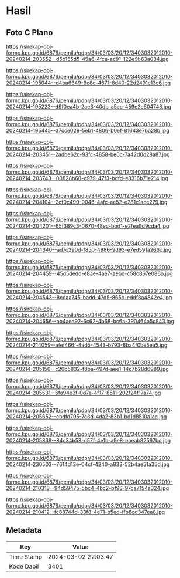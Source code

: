 # Hasil

## Foto C Plano

https://sirekap-obj-formc.kpu.go.id/6876/pemilu/pdpr/34/03/03/20/12/3403032012010-20240214-203552--d5b155d5-45a6-4fca-ac91-122e9b63a034.jpg

https://sirekap-obj-formc.kpu.go.id/6876/pemilu/pdpr/34/03/03/20/12/3403032012010-20240214-195044--d4ba6649-8c8c-4671-8d40-22d2491e13c6.jpg

https://sirekap-obj-formc.kpu.go.id/6876/pemilu/pdpr/34/03/03/20/12/3403032012010-20240214-195223--d9f0ea4b-2ae3-40db-a5ae-459e2c604748.jpg

https://sirekap-obj-formc.kpu.go.id/6876/pemilu/pdpr/34/03/03/20/12/3403032012010-20240214-195445--37cce029-5eb1-4806-b0ef-81643e7ba28b.jpg

https://sirekap-obj-formc.kpu.go.id/6876/pemilu/pdpr/34/03/03/20/12/3403032012010-20240214-203451--2adbe62c-93fc-4858-be6c-7a42d0d28a87.jpg

https://sirekap-obj-formc.kpu.go.id/6876/pemilu/pdpr/34/03/03/20/12/3403032012010-20240214-203743--00628b68-c979-47f3-bdfd-e8316b71e214.jpg

https://sirekap-obj-formc.kpu.go.id/6876/pemilu/pdpr/34/03/03/20/12/3403032012010-20240214-204104--2cf0c490-9046-4afc-ae52-e281c1ace279.jpg

https://sirekap-obj-formc.kpu.go.id/6876/pemilu/pdpr/34/03/03/20/12/3403032012010-20240214-204201--65f389c3-0670-48ec-bbd1-e2fea9d9cda4.jpg

https://sirekap-obj-formc.kpu.go.id/6876/pemilu/pdpr/34/03/03/20/12/3403032012010-20240214-204340--ad7c290d-f850-4986-9d93-e7ed591a266c.jpg

https://sirekap-obj-formc.kpu.go.id/6876/pemilu/pdpr/34/03/03/20/12/3403032012010-20240214-204459--45d5dedd-e8ae-4ae7-aebd-c58c867e086b.jpg

https://sirekap-obj-formc.kpu.go.id/6876/pemilu/pdpr/34/03/03/20/12/3403032012010-20240214-204543--8cdaa745-badd-47d5-865b-eddf8a4842e4.jpg

https://sirekap-obj-formc.kpu.go.id/6876/pemilu/pdpr/34/03/03/20/12/3403032012010-20240214-204656--ab4aea92-6c62-4b68-bc6a-390464a5c843.jpg

https://sirekap-obj-formc.kpu.go.id/6876/pemilu/pdpr/34/03/03/20/12/3403032012010-20240214-214059--afef466f-8ad5-4543-b793-6ba4f0be5ea5.jpg

https://sirekap-obj-formc.kpu.go.id/6876/pemilu/pdpr/34/03/03/20/12/3403032012010-20240214-205150--c20b5832-f8ba-497d-aee1-14c7b28d6989.jpg

https://sirekap-obj-formc.kpu.go.id/6876/pemilu/pdpr/34/03/03/20/12/3403032012010-20240214-205531--6fa94e3f-0d7a-4f17-8511-202f24f17a74.jpg

https://sirekap-obj-formc.kpu.go.id/6876/pemilu/pdpr/34/03/03/20/12/3403032012010-20240214-205652--cbdfd795-7c3d-4da2-83b1-bd1d8510a1ac.jpg

https://sirekap-obj-formc.kpu.go.id/6876/pemilu/pdpr/34/03/03/20/12/3403032012010-20240214-205838--84c34b53-d57f-4e1b-a9e8-eaeab82597bd.jpg

https://sirekap-obj-formc.kpu.go.id/6876/pemilu/pdpr/34/03/03/20/12/3403032012010-20240214-230503--7614d13e-04cf-4240-a833-52b4ae51a35d.jpg

https://sirekap-obj-formc.kpu.go.id/6876/pemilu/pdpr/34/03/03/20/12/3403032012010-20240214-210318--94d59475-5bc4-4bc2-bf93-97ca7154a324.jpg

https://sirekap-obj-formc.kpu.go.id/6876/pemilu/pdpr/34/03/03/20/12/3403032012010-20240214-210412--fc88744d-33f8-4e71-b5ed-ffb8cd347ea8.jpg


## Metadata

| Key        | Value               |
| ---------- | ------------------- |
| Time Stamp | 2024-03-02 22:03:47 |
| Kode Dapil | 3401                |



